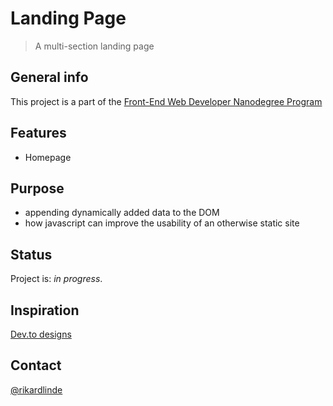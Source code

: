 # Landing Page
> A multi-section landing page


## General info
This project is a part of the [Front-End Web Developer Nanodegree Program](https://www.udacity.com/course/front-end-web-developer-nanodegree--nd0011)


## Features

* Homepage

## Purpose

* appending dynamically added data to the DOM
* how javascript can improve the usability of an otherwise static site


## Status
Project is: _in progress_. 


## Inspiration
[Dev.to designs](https://dev.to)

## Contact
[@rikardlinde](https://github.com/rikardlinde)
